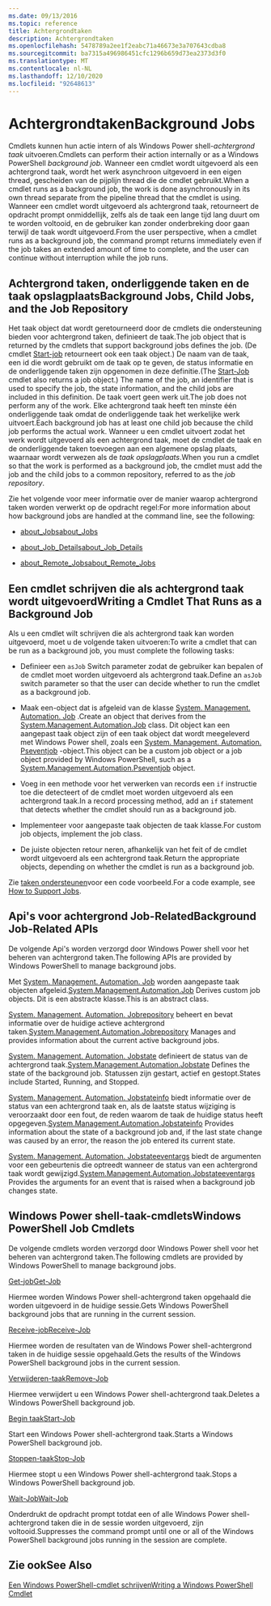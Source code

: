 ```yaml
---
ms.date: 09/13/2016
ms.topic: reference
title: Achtergrondtaken
description: Achtergrondtaken
ms.openlocfilehash: 5478789a2ee1f2eabc71a46673e3a707643cdba8
ms.sourcegitcommit: ba7315a496986451cfc1296b659d73ea2373d3f0
ms.translationtype: MT
ms.contentlocale: nl-NL
ms.lasthandoff: 12/10/2020
ms.locfileid: "92648613"
---
```

# <a name="background-jobs"></a><span data-ttu-id="a2e48-103">Achtergrondtaken</span><span class="sxs-lookup"><span data-stu-id="a2e48-103">Background Jobs</span></span>

<span data-ttu-id="a2e48-104">Cmdlets kunnen hun actie intern of als Windows Power shell-*achtergrond taak* uitvoeren.</span><span class="sxs-lookup"><span data-stu-id="a2e48-104">Cmdlets can perform their action internally or as a Windows PowerShell *background job*.</span></span> <span data-ttu-id="a2e48-105">Wanneer een cmdlet wordt uitgevoerd als een achtergrond taak, wordt het werk asynchroon uitgevoerd in een eigen thread, gescheiden van de pijplijn thread die de cmdlet gebruikt.</span><span class="sxs-lookup"><span data-stu-id="a2e48-105">When a cmdlet runs as a background job, the work is done asynchronously in its own thread separate from the pipeline thread that the cmdlet is using.</span></span> <span data-ttu-id="a2e48-106">Wanneer een cmdlet wordt uitgevoerd als achtergrond taak, retourneert de opdracht prompt onmiddellijk, zelfs als de taak een lange tijd lang duurt om te worden voltooid, en de gebruiker kan zonder onderbreking door gaan terwijl de taak wordt uitgevoerd.</span><span class="sxs-lookup"><span data-stu-id="a2e48-106">From the user perspective, when a cmdlet runs as a background job, the command prompt returns immediately even if the job takes an extended amount of time to complete, and the user can continue without interruption while the job runs.</span></span>

## <a name="background-jobs-child-jobs-and-the-job-repository"></a><span data-ttu-id="a2e48-107">Achtergrond taken, onderliggende taken en de taak opslagplaats</span><span class="sxs-lookup"><span data-stu-id="a2e48-107">Background Jobs, Child Jobs, and the Job Repository</span></span>

<span data-ttu-id="a2e48-108">Het taak object dat wordt geretourneerd door de cmdlets die ondersteuning bieden voor achtergrond taken, definieert de taak.</span><span class="sxs-lookup"><span data-stu-id="a2e48-108">The job object that is returned by the cmdlets that support background jobs defines the job.</span></span> <span data-ttu-id="a2e48-109">(De cmdlet [Start-job](/powershell/module/Microsoft.PowerShell.Core/Start-Job) retourneert ook een taak object.) De naam van de taak, een id die wordt gebruikt om de taak op te geven, de status informatie en de onderliggende taken zijn opgenomen in deze definitie.</span><span class="sxs-lookup"><span data-stu-id="a2e48-109">(The [Start-Job](/powershell/module/Microsoft.PowerShell.Core/Start-Job) cmdlet also returns a job object.) The name of the job, an identifier that is used to specify the job, the state information, and the child jobs are included in this definition.</span></span> <span data-ttu-id="a2e48-110">De taak voert geen werk uit.</span><span class="sxs-lookup"><span data-stu-id="a2e48-110">The job does not perform any of the work.</span></span> <span data-ttu-id="a2e48-111">Elke achtergrond taak heeft ten minste één onderliggende taak omdat de onderliggende taak het werkelijke werk uitvoert.</span><span class="sxs-lookup"><span data-stu-id="a2e48-111">Each background job has at least one child job because the child job performs the actual work.</span></span> <span data-ttu-id="a2e48-112">Wanneer u een cmdlet uitvoert zodat het werk wordt uitgevoerd als een achtergrond taak, moet de cmdlet de taak en de onderliggende taken toevoegen aan een algemene opslag plaats, waarnaar wordt verwezen als de *taak opslagplaats*.</span><span class="sxs-lookup"><span data-stu-id="a2e48-112">When you run a cmdlet so that the work is performed as a background job, the cmdlet must add the job and the child jobs to a common repository, referred to as the *job repository*.</span></span>

<span data-ttu-id="a2e48-113">Zie het volgende voor meer informatie over de manier waarop achtergrond taken worden verwerkt op de opdracht regel:</span><span class="sxs-lookup"><span data-stu-id="a2e48-113">For more information about how background jobs are handled at the command line, see the following:</span></span>

- [<span data-ttu-id="a2e48-114">about_Jobs</span><span class="sxs-lookup"><span data-stu-id="a2e48-114">about_Jobs</span></span>](/powershell/module/microsoft.powershell.core/about/about_jobs)

- [<span data-ttu-id="a2e48-115">about_Job_Details</span><span class="sxs-lookup"><span data-stu-id="a2e48-115">about_Job_Details</span></span>](/powershell/module/microsoft.powershell.core/about/about_job_details)

- [<span data-ttu-id="a2e48-116">about_Remote_Jobs</span><span class="sxs-lookup"><span data-stu-id="a2e48-116">about_Remote_Jobs</span></span>](/powershell/module/microsoft.powershell.core/about/about_remote_jobs)

## <a name="writing-a-cmdlet-that-runs-as-a-background-job"></a><span data-ttu-id="a2e48-117">Een cmdlet schrijven die als achtergrond taak wordt uitgevoerd</span><span class="sxs-lookup"><span data-stu-id="a2e48-117">Writing a Cmdlet That Runs as a Background Job</span></span>

<span data-ttu-id="a2e48-118">Als u een cmdlet wilt schrijven die als achtergrond taak kan worden uitgevoerd, moet u de volgende taken uitvoeren:</span><span class="sxs-lookup"><span data-stu-id="a2e48-118">To write a cmdlet that can be run as a background job, you must complete the following tasks:</span></span>

- <span data-ttu-id="a2e48-119">Definieer een `asJob` Switch parameter zodat de gebruiker kan bepalen of de cmdlet moet worden uitgevoerd als achtergrond taak.</span><span class="sxs-lookup"><span data-stu-id="a2e48-119">Define an `asJob` switch parameter so that the user can decide whether to run the cmdlet as a background job.</span></span>

- <span data-ttu-id="a2e48-120">Maak een-object dat is afgeleid van de klasse [System. Management. Automation. Job](/dotnet/api/System.Management.Automation.Job) .</span><span class="sxs-lookup"><span data-stu-id="a2e48-120">Create an object that derives from the [System.Management.Automation.Job](/dotnet/api/System.Management.Automation.Job) class.</span></span> <span data-ttu-id="a2e48-121">Dit object kan een aangepast taak object zijn of een taak object dat wordt meegeleverd met Windows Power shell, zoals een [System. Management. Automation. Pseventjob](/dotnet/api/System.Management.Automation.PSEventJob) -object.</span><span class="sxs-lookup"><span data-stu-id="a2e48-121">This object can be a custom job object or a job object provided by Windows PowerShell, such as a [System.Management.Automation.Pseventjob](/dotnet/api/System.Management.Automation.PSEventJob) object.</span></span>

- <span data-ttu-id="a2e48-122">Voeg in een methode voor het verwerken van records een `if` instructie toe die detecteert of de cmdlet moet worden uitgevoerd als een achtergrond taak.</span><span class="sxs-lookup"><span data-stu-id="a2e48-122">In a record processing method, add an `if` statement that detects whether the cmdlet should run as a background job.</span></span>

- <span data-ttu-id="a2e48-123">Implementeer voor aangepaste taak objecten de taak klasse.</span><span class="sxs-lookup"><span data-stu-id="a2e48-123">For custom job objects, implement the job class.</span></span>

- <span data-ttu-id="a2e48-124">De juiste objecten retour neren, afhankelijk van het feit of de cmdlet wordt uitgevoerd als een achtergrond taak.</span><span class="sxs-lookup"><span data-stu-id="a2e48-124">Return the appropriate objects, depending on whether the cmdlet is run as a background job.</span></span>

<span data-ttu-id="a2e48-125">Zie [taken ondersteunen](./how-to-support-jobs.md)voor een code voorbeeld.</span><span class="sxs-lookup"><span data-stu-id="a2e48-125">For a code example, see [How to Support Jobs](./how-to-support-jobs.md).</span></span>

## <a name="background-job-related-apis"></a><span data-ttu-id="a2e48-126">Api's voor achtergrond Job-Related</span><span class="sxs-lookup"><span data-stu-id="a2e48-126">Background Job-Related APIs</span></span>

<span data-ttu-id="a2e48-127">De volgende Api's worden verzorgd door Windows Power shell voor het beheren van achtergrond taken.</span><span class="sxs-lookup"><span data-stu-id="a2e48-127">The following APIs are provided by Windows PowerShell to manage background jobs.</span></span>

<span data-ttu-id="a2e48-128">Met [System. Management. Automation. Job](/dotnet/api/System.Management.Automation.Job) worden aangepaste taak objecten afgeleid.</span><span class="sxs-lookup"><span data-stu-id="a2e48-128">[System.Management.Automation.Job](/dotnet/api/System.Management.Automation.Job) Derives custom job objects.</span></span> <span data-ttu-id="a2e48-129">Dit is een abstracte klasse.</span><span class="sxs-lookup"><span data-stu-id="a2e48-129">This is an abstract class.</span></span>

<span data-ttu-id="a2e48-130">[System. Management. Automation. Jobrepository](/dotnet/api/System.Management.Automation.JobRepository) beheert en bevat informatie over de huidige actieve achtergrond taken.</span><span class="sxs-lookup"><span data-stu-id="a2e48-130">[System.Management.Automation.Jobrepository](/dotnet/api/System.Management.Automation.JobRepository) Manages and provides information about the current active background jobs.</span></span>

<span data-ttu-id="a2e48-131">[System. Management. Automation. Jobstate](/dotnet/api/System.Management.Automation.JobState) definieert de status van de achtergrond taak.</span><span class="sxs-lookup"><span data-stu-id="a2e48-131">[System.Management.Automation.Jobstate](/dotnet/api/System.Management.Automation.JobState) Defines the state of the background job.</span></span> <span data-ttu-id="a2e48-132">Statussen zijn gestart, actief en gestopt.</span><span class="sxs-lookup"><span data-stu-id="a2e48-132">States include Started, Running, and Stopped.</span></span>

<span data-ttu-id="a2e48-133">[System. Management. Automation. Jobstateinfo](/dotnet/api/System.Management.Automation.JobStateInfo) biedt informatie over de status van een achtergrond taak en, als de laatste status wijziging is veroorzaakt door een fout, de reden waarom de taak de huidige status heeft opgegeven.</span><span class="sxs-lookup"><span data-stu-id="a2e48-133">[System.Management.Automation.Jobstateinfo](/dotnet/api/System.Management.Automation.JobStateInfo) Provides information about the state of a background job and, if the last state change was caused by an error, the reason the job entered its current state.</span></span>

<span data-ttu-id="a2e48-134">[System. Management. Automation. Jobstateeventargs](/dotnet/api/System.Management.Automation.JobStateEventArgs) biedt de argumenten voor een gebeurtenis die optreedt wanneer de status van een achtergrond taak wordt gewijzigd.</span><span class="sxs-lookup"><span data-stu-id="a2e48-134">[System.Management.Automation.Jobstateeventargs](/dotnet/api/System.Management.Automation.JobStateEventArgs) Provides the arguments for an event that is raised when a background job changes state.</span></span>

## <a name="windows-powershell-job-cmdlets"></a><span data-ttu-id="a2e48-135">Windows Power shell-taak-cmdlets</span><span class="sxs-lookup"><span data-stu-id="a2e48-135">Windows PowerShell Job Cmdlets</span></span>

<span data-ttu-id="a2e48-136">De volgende cmdlets worden verzorgd door Windows Power shell voor het beheren van achtergrond taken.</span><span class="sxs-lookup"><span data-stu-id="a2e48-136">The following cmdlets are provided by Windows PowerShell to manage background jobs.</span></span>

[<span data-ttu-id="a2e48-137">Get-job</span><span class="sxs-lookup"><span data-stu-id="a2e48-137">Get-Job</span></span>](/powershell/module/Microsoft.PowerShell.Core/Get-Job)

<span data-ttu-id="a2e48-138">Hiermee worden Windows Power shell-achtergrond taken opgehaald die worden uitgevoerd in de huidige sessie.</span><span class="sxs-lookup"><span data-stu-id="a2e48-138">Gets Windows PowerShell background jobs that are running in the current session.</span></span>

[<span data-ttu-id="a2e48-139">Receive-job</span><span class="sxs-lookup"><span data-stu-id="a2e48-139">Receive-Job</span></span>](/powershell/module/Microsoft.PowerShell.Core/Receive-Job)

<span data-ttu-id="a2e48-140">Hiermee worden de resultaten van de Windows Power shell-achtergrond taken in de huidige sessie opgehaald.</span><span class="sxs-lookup"><span data-stu-id="a2e48-140">Gets the results of the Windows PowerShell background jobs in the current session.</span></span>

[<span data-ttu-id="a2e48-141">Verwijderen-taak</span><span class="sxs-lookup"><span data-stu-id="a2e48-141">Remove-Job</span></span>](/powershell/module/Microsoft.PowerShell.Core/Remove-Job)

<span data-ttu-id="a2e48-142">Hiermee verwijdert u een Windows Power shell-achtergrond taak.</span><span class="sxs-lookup"><span data-stu-id="a2e48-142">Deletes a Windows PowerShell background job.</span></span>

[<span data-ttu-id="a2e48-143">Begin taak</span><span class="sxs-lookup"><span data-stu-id="a2e48-143">Start-Job</span></span>](/powershell/module/Microsoft.PowerShell.Core/Start-Job)

<span data-ttu-id="a2e48-144">Start een Windows Power shell-achtergrond taak.</span><span class="sxs-lookup"><span data-stu-id="a2e48-144">Starts a Windows PowerShell background job.</span></span>

[<span data-ttu-id="a2e48-145">Stoppen-taak</span><span class="sxs-lookup"><span data-stu-id="a2e48-145">Stop-Job</span></span>](/powershell/module/Microsoft.PowerShell.Core/Stop-Job)

<span data-ttu-id="a2e48-146">Hiermee stopt u een Windows Power shell-achtergrond taak.</span><span class="sxs-lookup"><span data-stu-id="a2e48-146">Stops a Windows PowerShell background job.</span></span>

[<span data-ttu-id="a2e48-147">Wait-Job</span><span class="sxs-lookup"><span data-stu-id="a2e48-147">Wait-Job</span></span>](/powershell/module/Microsoft.PowerShell.Core/Wait-Job)

<span data-ttu-id="a2e48-148">Onderdrukt de opdracht prompt totdat een of alle Windows Power shell-achtergrond taken die in de sessie worden uitgevoerd, zijn voltooid.</span><span class="sxs-lookup"><span data-stu-id="a2e48-148">Suppresses the command prompt until one or all of the Windows PowerShell background jobs running in the session are complete.</span></span>

## <a name="see-also"></a><span data-ttu-id="a2e48-149">Zie ook</span><span class="sxs-lookup"><span data-stu-id="a2e48-149">See Also</span></span>

[<span data-ttu-id="a2e48-150">Een Windows PowerShell-cmdlet schrijven</span><span class="sxs-lookup"><span data-stu-id="a2e48-150">Writing a Windows PowerShell Cmdlet</span></span>](./writing-a-windows-powershell-cmdlet.md)
